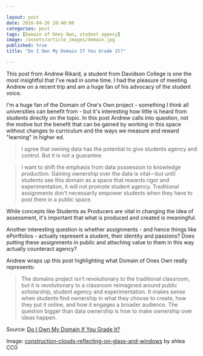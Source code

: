 ```yaml
---

layout: post
date: 2016-04-26 20:40:00
categories: post
tags: [Domain of Ones Own, student agency]
image: /assets/article_images/domain.jpg
published: true
title: "Do I Own My Domain If You Grade It?"

---
```


This post from Andrew Rikard, a student from Davidson College is one the most insightful that I've read in some time. I had the pleasure of meeting Andrew on a recent trip and am a huge fan of his advocacy of the student voice. 

I'm a huge fan of the Domain of One's Own project - something I think all universities can benefit from - but it's interesting how little is heard from students directly on the topic. In this post Andrew calls into question, not the motive but the benefit that can be gained by working in this space without changes to curriculum and the ways we measure and reward "learning" in higher ed. 

>I agree that owning data has the potential to give students agency and control. But it is not a guarantee.

>I want to shift the emphasis from data possession to knowledge production. Gaining ownership over the data is vital—but until students see this domain as a space that rewards rigor and experimentation, it will not promote student agency. Traditional assignments don’t necessarily empower students when they have to post them in a public space.

While concepts like Students as Producers are vital in changing the idea of assessment, it's important that what is produced and created is meaningful. 

Another interesting question is whether assignments - and hence things like ePortfolios - actually represent a student, their identity and passions? Does putting these assignments in public and attaching value to them in this way actually counteract agency?

Andrew wraps up this post highlighting what Domain of Ones Own really represents:

>The domains project isn’t revolutionary to the traditional classroom, but it is revolutionary to a classroom reimagined around public scholarship, student agency and experimentation. It makes sense when students find ownership in what they choose to create, how they put it online, and how it engages a broader audience. The question bigger than data ownership is how to make ownership over ideas happen.

Source: [Do I Own My Domain If You Grade It?](https://www.edsurge.com/news/2015-08-10-do-i-own-my-domain-if-you-grade-it)
 
Image: [construction-clouds-reflecting-on-glass-and-windows](https://flic.kr/p/nYDz37) by ahlea CC0